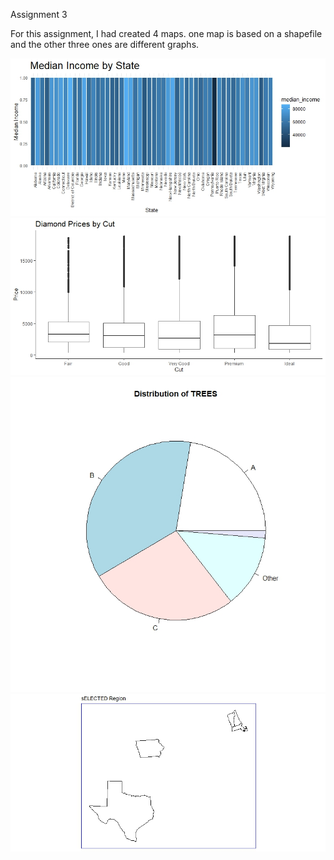 

Assignment 3


For this assignment, I had created 4 maps. one map is based on a shapefile and the other three ones are different graphs.

![plot1](plot1.jpeg)
![plot2](plot2.jpeg)
![plot3](plot3.jpeg)
![plot4](plot4.jpeg)